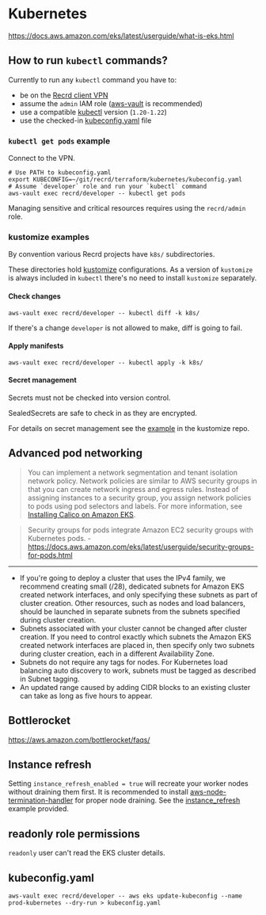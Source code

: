 # Kubernetes

https://docs.aws.amazon.com/eks/latest/userguide/what-is-eks.html

## How to run `kubectl` commands?

Currently to run any `kubectl` command you have to:
- be on the [Recrd client VPN][]
- assume the `admin` IAM role ([aws-vault][] is recommended)
- use a compatible [kubectl][] version (`1.20-1.22`)
- use the checked-in [kubeconfig.yaml][] file

[Recrd client VPN]: ../bootstrap/client_vpn.md
[aws-vault]: https://github.com/99designs/aws-vault
[kubeconfig.yaml]: ./kubeconfig.yaml
[kubectl]: https://kubernetes.io/docs/tasks/tools/#kubectl

### `kubectl get pods` example

Connect to the VPN.

```shell
# Use PATH to kubeconfig.yaml
export KUBECONFIG=~/git/recrd/terraform/kubernetes/kubeconfig.yaml
# Assume `developer` role and run your `kubectl` command
aws-vault exec recrd/developer -- kubectl get pods
```

Managing sensitive and critical resources requires using the `recrd/admin` role.

### kustomize examples

By convention various Recrd projects have `k8s/` subdirectories.

These directories hold [kustomize][] configurations.
As a version of `kustomize` is always included in `kubectl` there's no need to install `kustomize` separately.

[kustomize]: https://github.com/RecrdGroup/kustomize

#### Check changes

```shell
aws-vault exec recrd/developer -- kubectl diff -k k8s/
```

If there's a change `developer` is not allowed to make, diff is going to fail.

#### Apply manifests

```shell
aws-vault exec recrd/developer -- kubectl apply -k k8s/
```

#### Secret management

Secrets must not be checked into version control.

SealedSecrets are safe to check in as they are encrypted.

For details on secret management see the [example][secret_management] in the kustomize repo.

[secret_management]: https://github.com/RecrdGroup/kustomize/blob/master/example/hello-world/README.md

## Advanced pod networking

> You can implement a network segmentation and tenant isolation network policy. Network policies are similar to AWS security groups in that you can create network ingress and egress rules. Instead of assigning instances to a security group, you assign network policies to pods using pod selectors and labels. For more information, see [Installing Calico on Amazon EKS](https://docs.aws.amazon.com/eks/latest/userguide/calico.html).

> Security groups for pods integrate Amazon EC2 security groups with Kubernetes pods. - https://docs.aws.amazon.com/eks/latest/userguide/security-groups-for-pods.html

---

- If you're going to deploy a cluster that uses the IPv4 family, we recommend creating small (/28), dedicated subnets for Amazon EKS created network interfaces, and only specifying these subnets as part of cluster creation. Other resources, such as nodes and load balancers, should be launched in separate subnets from the subnets specified during cluster creation.
- Subnets associated with your cluster cannot be changed after cluster creation. If you need to control exactly which subnets the Amazon EKS created network interfaces are placed in, then specify only two subnets during cluster creation, each in a different Availability Zone.
- Subnets do not require any tags for nodes. For Kubernetes load balancing auto discovery to work, subnets must be tagged as described in Subnet tagging.
- An updated range caused by adding CIDR blocks to an existing cluster can take as long as five hours to appear.

## Bottlerocket

https://aws.amazon.com/bottlerocket/faqs/

## Instance refresh

Setting `instance_refresh_enabled = true` will recreate your worker nodes without draining them first. It is recommended to install [aws-node-termination-handler](https://github.com/aws/aws-node-termination-handler) for proper node draining. See the [instance_refresh](https://github.com/terraform-aws-modules/terraform-aws-eks/tree/master/examples/irsa_autoscale_refresh) example provided.

## readonly role permissions

`readonly` user can't read the EKS cluster details.

## kubeconfig.yaml

```shell
aws-vault exec recrd/developer -- aws eks update-kubeconfig --name prod-kubernetes --dry-run > kubeconfig.yaml
```
